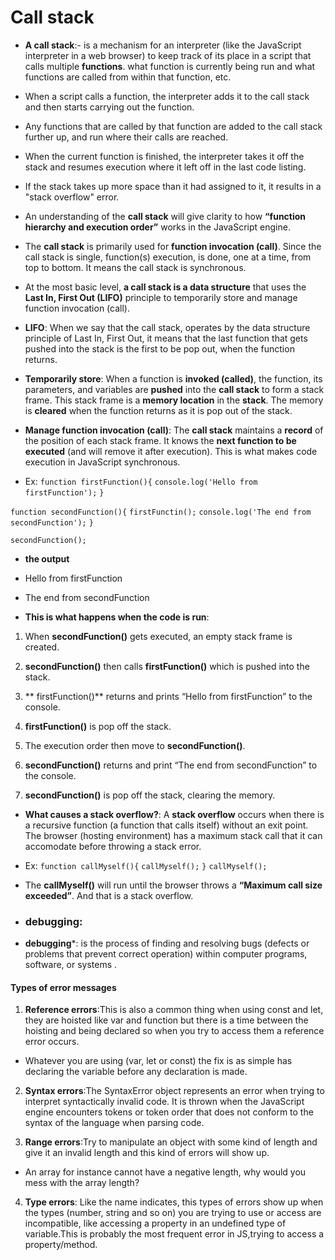 # Call stack

- **A call stack**:- is a mechanism for an interpreter (like the JavaScript interpreter in a web browser) to keep track of its place in a script that calls multiple **functions**.  what function is currently being run and what functions are called from within that function, etc.

- When a script calls a function, the interpreter adds it to the call stack and then starts carrying out the function.
- Any functions that are called by that function are added to the call stack further up, and run where their calls are reached.
- When the current function is finished, the interpreter takes it off the stack and resumes execution where it left off in the last code listing.
- If the stack takes up more space than it had assigned to it, it results in a "stack overflow" error.

- An understanding of the **call stack** will give clarity to how **“function hierarchy and execution order”** works in the JavaScript engine.

- The **call stack** is primarily used for **function invocation (call)**. Since the call stack is single, function(s) execution, is done, one at a time, from top to bottom. It means the call stack is synchronous.

- At the most basic level, **a call stack is a data structure** that uses the **Last In, First Out (LIFO)** principle to temporarily store and manage function invocation (call).

- **LIFO**: When we say that the call stack, operates by the data structure principle of Last In, First Out, it means that the last function that gets pushed into the stack is the first to be pop out, when the function returns.

- **Temporarily store**: When a function is **invoked (called)**, the function, its parameters, and variables are **pushed** into the **call stack** to form a stack frame. This stack frame is a **memory location** in the **stack**. The memory is **cleared** when the function returns as it is pop out of the stack.

- **Manage function invocation (call)**: The **call stack** maintains a **record** of the position of each stack frame. It knows the **next function to be executed** (and will remove it after execution). This is what makes code execution in JavaScript synchronous.

- Ex: ```function firstFunction(){```
  ```console.log('Hello from firstFunction');```
```}```

```function secondFunction(){```
  ```firstFunctin();```
  ```console.log('The end from secondFunction');```
```}```

```secondFunction();```

- **the output** 
- Hello from firstFunction
- The end from secondFunction

- **This is what happens when the code is run**:

1.  When **secondFunction()** gets executed, an empty stack frame is created.

2.  **secondFunction()** then calls **firstFunction()** which is pushed into the stack.

3. ** firstFunction()** returns and prints “Hello from firstFunction” to the console.

4. **firstFunction()** is pop off the stack.

5. The execution order then move to **secondFunction()**.

6. **secondFunction()** returns and print “The end from secondFunction” to the console.

7. **secondFunction()** is pop off the stack, clearing the memory.

- **What causes a stack overflow?**: A **stack overflow** occurs when there is a recursive function (a function that calls itself) without an exit point. The browser (hosting environment) has a maximum stack call that it can accomodate before throwing a stack error.

- Ex: ```function callMyself(){```
  ```callMyself();```
```}```
```callMyself();```

- The **callMyself()** will run until the browser throws a **“Maximum call size exceeded”**. And that is a stack overflow.

-  ### debugging:

- **debugging***: is the process of finding and resolving bugs (defects or problems that prevent correct operation) within computer programs, software, or systems .

#### Types of error messages

1. **Reference errors**:This is also a common thing when using const and let, they are hoisted like var and function but there is a time between the hoisting and being declared so when you try to access them a reference error occurs.

- Whatever you are using (var, let or const) the fix is as simple has declaring the variable before any declaration is made.

2. **Syntax errors**:The SyntaxError object represents an error when trying to interpret syntactically invalid code. It is thrown when the JavaScript engine encounters tokens or token order that does not conform to the syntax of the language when parsing code.

3. **Range errors**:Try to manipulate an object with some kind of length and give it an invalid length and this kind of errors will show up.
- An array for instance cannot have a negative length, why would you mess with the array length? 

4. **Type errors**: Like the name indicates, this types of errors show up when the types (number, string and so on) you are trying to use or access are incompatible, like accessing a property in an undefined type of variable.This is probably the most frequent error in JS,trying to access a property/method.